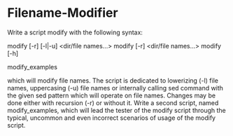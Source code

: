 # Filename-Modifier

Write a script modify with the following syntax:

  modify [-r] [-l|-u] <dir/file names...>
  modify [-r] <sed pattern> <dir/file names...>
  modify [-h]
  
  modify_examples

which will modify file names. The script is dedicated to lowerizing (-l)
file names, uppercasing (-u) file names or internally calling sed
command with the given sed pattern which will operate on file names.
Changes may be done either with recursion (-r) or without it. Write a
second script, named modify_examples, which will lead the tester of the
modify script through the typical, uncommon and even incorrect scenarios
of usage of the modify script.
